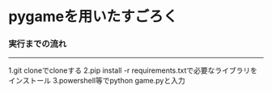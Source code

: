 # pygameを用いたすごろく

### 実行までの流れ
-------------------------------------------
1.git cloneでcloneする
2.pip install -r requirements.txtで必要なライブラリをインストール
3.powershell等でpython game.pyと入力
